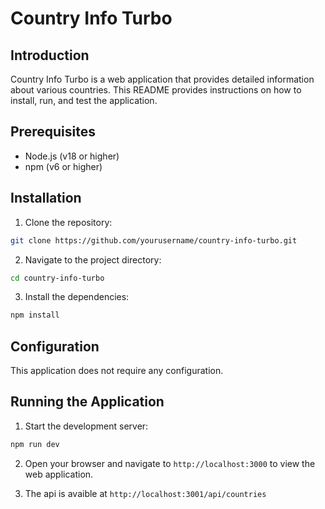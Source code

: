 # Country Info Turbo

## Introduction

Country Info Turbo is a web application that provides detailed information about various countries. This README provides instructions on how to install, run, and test the application.

## Prerequisites

- Node.js (v18 or higher)
- npm (v6 or higher)

## Installation

1. Clone the repository:

```sh
git clone https://github.com/yourusername/country-info-turbo.git
```

2. Navigate to the project directory:

```sh
cd country-info-turbo
```

3. Install the dependencies:

```sh
npm install
```

## Configuration

This application does not require any configuration.

## Running the Application

1. Start the development server:

```sh
npm run dev
```

2. Open your browser and navigate to `http://localhost:3000` to view the web application.

3. The api is avaible at `http://localhost:3001/api/countries`
